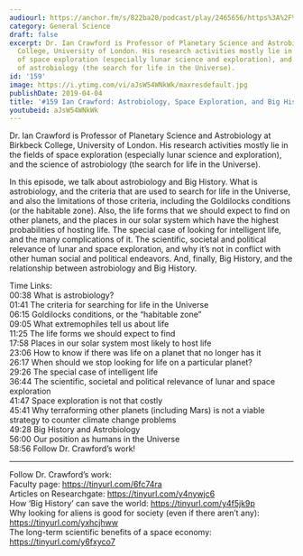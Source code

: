 ```yaml
---
audiourl: https://anchor.fm/s/822ba20/podcast/play/2465656/https%3A%2F%2Fd3ctxlq1ktw2nl.cloudfront.net%2Fproduction%2F2019-1-23%2F10379985-44100-2-524bc9e26906d.m4a
category: General Science
draft: false
excerpt: Dr. Ian Crawford is Professor of Planetary Science and Astrobiology at Birkbeck
  College, University of London. His research activities mostly lie in the fields
  of space exploration (especially lunar science and exploration), and the science
  of astrobiology (the search for life in the Universe).
id: '159'
image: https://i.ytimg.com/vi/aJsW54WNkWk/maxresdefault.jpg
publishDate: 2019-04-04
title: '#159 Ian Crawford: Astrobiology, Space Exploration, and Big History'
youtubeid: aJsW54WNkWk
---
```

<div class="timelinks">

Dr. Ian Crawford is Professor of Planetary Science and Astrobiology at Birkbeck College, University of London. His research activities mostly lie in the fields of space exploration (especially lunar science and exploration), and the science of astrobiology (the search for life in the Universe).

In this episode, we talk about astrobiology and Big History. What is astrobiology, and the criteria that are used to search for life in the Universe, and also the limitations of those criteria, including the Goldilocks conditions (or the habitable zone). Also, the life forms that we should expect to find on other planets, and the places in our solar system which have the highest probabilities of hosting life. The special case of looking for intelligent life, and the many complications of it. The scientific, societal and political relevance of lunar and space exploration, and why it’s not in conflict with other human social and political endeavors. And, finally, Big History, and the relationship between astrobiology and Big History.

Time Links:  
<time>00:38</time> What is astrobiology?  
<time>01:41</time> The criteria for searching for life in the Universe                              
<time>06:15</time> Goldilocks conditions, or the “habitable zone”       
<time>09:05</time> What extremophiles tell us about life                 
<time>11:25</time> The life forms we should expect to find              
<time>17:58</time> Places in our solar system most likely to host life                   
<time>23:06</time> How to know if there was life on a planet that no longer has it             
<time>26:17</time> When should we stop looking for life on a particular planet?     
<time>29:26</time> The special case of intelligent life    
<time>36:44</time> The scientific, societal and political relevance of lunar and space exploration    
<time>41:47</time> Space exploration is not that costly  
<time>45:41</time> Why terraforming other planets (including Mars) is not a viable strategy to counter climate change problems  
<time>49:28</time> Big History and Astrobiology  
<time>56:00</time> Our position as humans in the Universe  
<time>58:56</time> Follow Dr. Crawford’s work!      

---

Follow Dr. Crawford’s work:  
Faculty page: https://tinyurl.com/6fc74ra  
Articles on Researchgate: https://tinyurl.com/y4nywjc6  
How ‘Big History’ can save the world: https://tinyurl.com/y4f5jk9p  
Why looking for aliens is good for society (even if there aren’t any): https://tinyurl.com/yxhcjhww  
The long-term scientific benefits of a space economy: https://tinyurl.com/y6fxyco7
</div>

